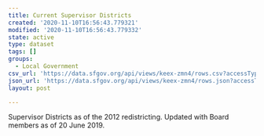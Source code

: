 ```yaml
---
title: Current Supervisor Districts
created: '2020-11-10T16:56:43.779321'
modified: '2020-11-10T16:56:43.779332'
state: active
type: dataset
tags: []
groups:
  - Local Government
csv_url: 'https://data.sfgov.org/api/views/keex-zmn4/rows.csv?accessType=DOWNLOAD'
json_url: 'https://data.sfgov.org/api/views/keex-zmn4/rows.json?accessType=DOWNLOAD'
layout: post

---
```

Supervisor Districts as of the 2012 redistricting. Updated with Board members as of 20 June 2019.
